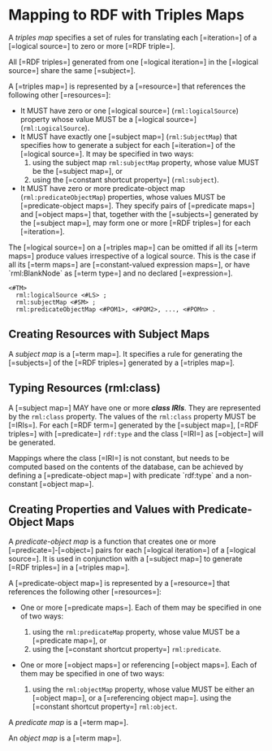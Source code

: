 # Mapping to RDF with Triples Maps

A <dfn>triples map</dfn> specifies a set of rules for translating each [=iteration=] of a [=logical source=] to zero or more [=RDF triple=].

All [=RDF triples=] generated from one [=logical iteration=] in the [=logical source=] share the same [=subject=].

A [=triples map=] is represented by a [=resource=] that references the following other [=resources=]:

* It MUST have zero or one [=logical source=] (`rml:logicalSource`) property whose value MUST be a [=logical source=] (`rml:LogicalSource`).
* It MUST have exactly one [=subject map=] (`rml:SubjectMap`) that specifies how to generate a subject for each [=iteration=] of the [=logical source=].
It may be specified in two ways:
    1. using the subject map `rml:subjectMap` property,  whose value MUST be the [=subject map=], or
    2. using the [=constant shortcut property=] (`rml:subject`).
* It MUST have zero or more predicate-object map (`rml:predicateObjectMap`) properties, whose values MUST be [=predicate-object maps=].
They specify pairs of [=predicate maps=] and [=object maps=] that, together with the [=subjects=] generated by the [=subject map=], may form one or more [=RDF triples=] for each [=iteration=].

<aside class="note">
The [=logical source=] on a [=triples map=] can be omitted if all its [=term maps=] produce values irrespective of a logical source. This is the case if all its [=term maps=] are [=constant-valued expression maps=], or have `rml:BlankNode` as [=term type=] and no declared [=expression=].
</aside>

<aside class="example" id="example-triples-map" title="usage of triples map">

<aside class="ex-mapping">

```turtle
<#TM>
  rml:logicalSource <#LS> ;
  rml:subjectMap <#SM> ;
  rml:predicateObjectMap <#POM1>, <#POM2>, ..., <#POMn> .
```

</aside>

</aside>

## Creating Resources with Subject Maps

A <dfn>subject map</dfn> is a [=term map=]. It specifies a rule for generating the [=subjects=] of the [=RDF triples=] generated by a [=triples map=].

## Typing Resources (rml:class)

A [=subject map=] MAY have one or more _**class IRIs**_. They are represented by the `rml:class` property.
The values of the `rml:class` property MUST be [=IRIs=].
For each [=RDF term=] generated by the [=subject map=], [=RDF triples=] with [=predicate=] `rdf:type` and the class [=IRI=] as [=object=] will be generated.

<aside class="note">
Mappings where the class [=IRI=] is not constant,
but needs to be computed based on the contents of the database,
can be achieved by defining a [=predicate-object map=] with predicate `rdf:type`
and a non-constant [=object map=].
</aside>

## Creating Properties and Values with Predicate-Object Maps

A <dfn>predicate-object map</dfn> is a function that creates one or more [=predicate=]-[=object=] pairs for each [=logical iteration=] of a [=logical source=].
It is used in conjunction with a [=subject map=] to generate [=RDF triples=] in a [=triples map=].

A [=predicate-object map=] is represented by a [=resource=] that references the following other [=resources=]:

* One or more [=predicate maps=]. Each of them may be specified in one of two ways:
    1. using the `rml:predicateMap` property, whose value MUST be a [=predicate map=], or
    2. using the [=constant shortcut property=] `rml:predicate`.

* One or more [=object maps=] or referencing [=object maps=].
Each of them may be specified in one of two ways:
    1. using the `rml:objectMap` property,
    whose value MUST be either an [=object map=], or a [=referencing object map=].
        using the [=constant shortcut property=] `rml:object`.

A <dfn>predicate map</dfn> is a [=term map=].

An <dfn>object map</dfn> is a [=term map=].
